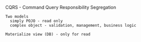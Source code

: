 

CQRS - Command Query Responsibility Segregation

```
Two models 
  simply POJO - read only
  complex object - validation, management, business logic

Materialize view (DB) - only for read

```
